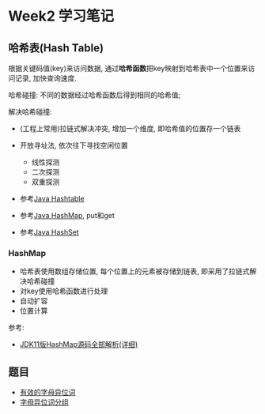 # Week2 学习笔记

## 哈希表(Hash Table)

根据关键码值(key)来访问数据, 
通过**哈希函数**把key映射到哈希表中一个位置来访问记录, 
加快查询速度.

哈希碰撞: 不同的数据经过哈希函数后得到相同的哈希值;

解决哈希碰撞:
- (工程上常用)拉链式解决冲突, 增加一个维度, 即哈希值的位置存一个链表
- 开放寻址法, 依次往下寻找空闲位置
    + 线性探测
    + 二次探测
    + 双重探测

- 参考[Java Hashtable](https://docs.oracle.com/en/java/javase/11/docs/api/java.base/java/util/Hashtable.html)
- 参考[Java HashMap](https://docs.oracle.com/en/java/javase/11/docs/api/java.base/java/util/HashMap.html), put和get
- 参考[Java HashSet]()

### HashMap

- 哈希表使用数组存储位置, 每个位置上的元素被存储到链表, 
即采用了拉链式解决哈希碰撞
- 对key使用哈希函数进行处理
- 自动扩容
- 位置计算

参考:
- [JDK11版HashMap源码全部解析(详细)](https://blog.csdn.net/qq_21845263/article/details/89604721)

## 题目

- [有效的字母异位词](https://leetcode-cn.com/problems/valid-anagram/description/)
- [字母异位词分组](https://leetcode-cn.com/problems/group-anagrams/)